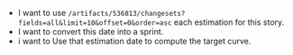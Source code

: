 - I want to use `/artifacts/536813/changesets?fields=all&limit=10&offset=0&order=asc` each estimation for this story.
- I want to convert this date into a sprint.
- i want to Use that estimation date to compute the target curve.
